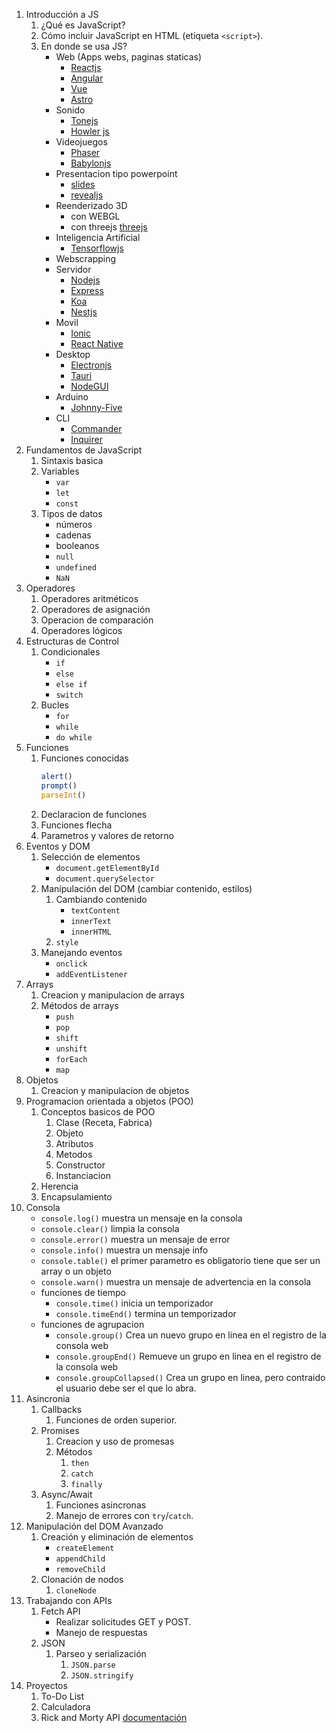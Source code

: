 1. Introducción a JS
	1. ¿Qué es JavaScript?
	2. Cómo incluir JavaScript en HTML (etiqueta `<script>`).
	3. En donde se usa JS?
		- Web (Apps webs, paginas staticas)
			- [Reactjs](https://react.dev/)
			- [Angular](https://angular.dev/)
			- [Vue](https://vuejs.org/)
			- [Astro](https://astro.build/)
		- Sonido
			- [Tonejs](https://tonejs.github.io/)
			- [Howler js](https://howlerjs.com/)
		- Videojuegos
			- [Phaser](https://phaser.io/)
			- [Babylonjs](https://www.babylonjs.com/)
		- Presentacion tipo powerpoint
			- [slides](https://slides.com/)
			- [revealjs](https://revealjs.com/)
		- Reenderizado 3D 
			- con WEBGL
			- con threejs [threejs](https://threejs.org/)
		- Inteligencia Artificial
			- [Tensorflowjs](https://www.tensorflow.org/js)
		- Webscrapping
		- Servidor
			- [Nodejs](https://nodejs.org/en)
			- [Express](https://expressjs.com/)
			- [Koa](https://koajs.com/)
			- [Nestjs](https://nestjs.com/)
		- Movil
			- [Ionic](https://ionicframework.com/)
			- [React Native](https://reactnative.dev/)
		- Desktop
			- [Electronjs](https://www.electronjs.org/)
			- [Tauri](https://tauri.app/)
			- [NodeGUI](https://docs.nodegui.org/)
		- Arduino 
			- [Johnny-Five](https://johnny-five.io/)
		- CLI
			- [Commander](https://www.npmjs.com/package/commander)
			- [Inquirer](https://www.npmjs.com/package/inquirer)
1. Fundamentos de JavaScript
	1. Sintaxis basica
	2. Variables 
		- `var`
		- `let`
		- `const`
	3. Tipos de datos 
		- números
		- cadenas
		- booleanos
		- `null`
		- `undefined`
		- `NaN`
2. Operadores
	1. Operadores aritméticos 
	2. Operadores de asignación
	3. Operacion de comparación
	4. Operadores lógicos
3. Estructuras de Control
	1. Condicionales 
		- `if`
		- `else`
		- `else if`
		- `switch`
	2. Bucles
		- `for`
		- `while`
		- `do while`
4. Funciones
	1. Funciones conocidas
		```js
		alert()
		prompt()
		parseInt()
		```
	2. Declaracion de funciones 
	3. Funciones flecha
	4. Parametros y valores de retorno
6. Eventos y DOM
	1. Selección de elementos
		- `document.getElementById`
		- `document.querySelector`
	2. Manipulación del DOM (cambiar contenido, estilos)
		1. Cambiando contenido
			- `textContent`
			- `innerText`
			- `innerHTML`
		2. `style`
	3. Manejando eventos 
		- `onclick`
		- `addEventListener`
7. Arrays
	1. Creacion y manipulacion de arrays
	2. Métodos de arrays
		- `push`
		- `pop`
		- `shift`
		- `unshift`
		- `forEach`
		- `map`
8. Objetos
	1. Creacion y manipulacion de objetos
9. Programacion orientada a objetos (POO)
	1.  Conceptos basicos de POO
		1. Clase (Receta, Fabrica)
		2. Objeto
		3. Atributos
		4. Metodos
		5. Constructor
		6. Instanciacion
	2. Herencia
	3. Encapsulamiento
10. Consola
	- `console.log()` muestra un mensaje en la consola
	- `console.clear()` limpia la consola
	- `console.error()` muestra un mensaje de error
	- `console.info()` muestra un mensaje info
	- `console.table()` el primer parametro es obligatorio tiene que ser un array o un objeto
	- `console.warn()` muestra un mensaje de advertencia en la consola
	- funciones de tiempo
		- `console.time()` inicia un temporizador
		- `console.timeEnd()` termina un temporizador
	- funciones de agrupacion
		- `console.group()` Crea un nuevo grupo en linea en el registro de la consola web
		- `console.groupEnd()` Remueve un grupo en linea en el registro de la consola web
		- `console.groupCollapsed()` Crea un grupo en linea, pero contraido el usuario debe ser el que lo abra.
11. Asincronia
	1. Callbacks
		1. Funciones de orden superior.
	2. Promises 
		1. Creacion y uso de promesas
		2. Métodos
			1. `then`
			2. `catch`
			3. `finally`
	3. Async/Await
		1. Funciones asincronas
		2. Manejo de errores con `try`/`catch`.
12. Manipulación del DOM Avanzado
	1. Creación y eliminación de elementos
		- `createElement`
		- `appendChild`
		- `removeChild`
	2. Clonación de nodos
		1. `cloneNode`
13. Trabajando con APIs
	1. Fetch API 
		- Realizar solicitudes GET y POST.
		- Manejo de respuestas
	2. JSON
		1. Parseo y serialización
			1. `JSON.parse`
			2. `JSON.stringify`
14. Proyectos
	1. To-Do List 
	2. Calculadora
	3. Rick and Morty API [documentación](https://rickandmortyapi.com/documentation)